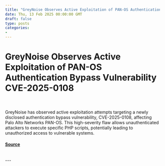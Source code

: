 ```yaml
---
title: "GreyNoise Observes Active Exploitation of PAN-OS Authentication Bypass Vulnerability CVE-2025-0108"
date: Thu, 13 Feb 2025 00:00:00 GMT
draft: false
type: posts
categories: 
- 
---
```

# GreyNoise Observes Active Exploitation of PAN-OS Authentication Bypass Vulnerability CVE-2025-0108

<br/>

<br/>
GreyNoise has observed active exploitation attempts targeting a newly disclosed authentication bypass vulnerability, CVE-2025-0108, affecting Palo Alto Networks PAN-OS. This high-severity flaw allows unauthenticated attackers to execute specific PHP scripts, potentially leading to unauthorized access to vulnerable systems.

#### [Source](https://www.greynoise.io/blog/greynoise-observes-active-exploitation-of-pan-os-authentication-bypass-vulnerability-cve-2025-0108)

<br/>
---

